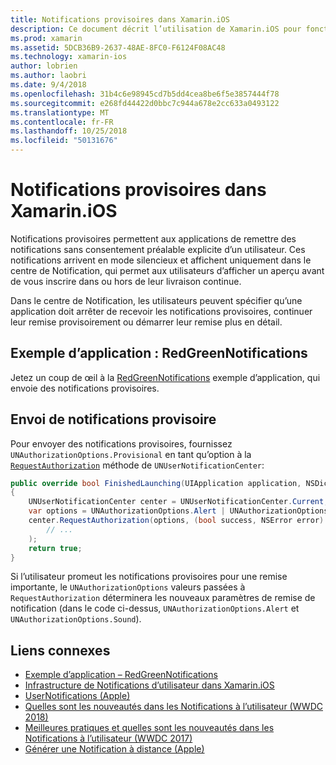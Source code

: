 ```yaml
---
title: Notifications provisoires dans Xamarin.iOS
description: Ce document décrit l’utilisation de Xamarin.iOS pour fonctionner avec les notifications provisoires. Notifications provisoires, introduites dans iOS 12, permettent aux applications envoyer des notifications silencieuses sans l’autorisation utilisateur explicite.
ms.prod: xamarin
ms.assetid: 5DCB36B9-2637-48AE-8FC0-F6124F08AC48
ms.technology: xamarin-ios
author: lobrien
ms.author: laobri
ms.date: 9/4/2018
ms.openlocfilehash: 31b4c6e98945cd7b5dd4cea8be6f5e3857444f78
ms.sourcegitcommit: e268fd44422d0bbc7c944a678e2cc633a0493122
ms.translationtype: MT
ms.contentlocale: fr-FR
ms.lasthandoff: 10/25/2018
ms.locfileid: "50131676"
---
```

# <a name="provisional-notifications-in-xamarinios"></a>Notifications provisoires dans Xamarin.iOS

Notifications provisoires permettent aux applications de remettre des notifications sans consentement préalable explicite d’un utilisateur. Ces notifications arrivent en mode silencieux et affichent uniquement dans le centre de Notification, qui permet aux utilisateurs d’afficher un aperçu avant de vous inscrire dans ou hors de leur livraison continue.

Dans le centre de Notification, les utilisateurs peuvent spécifier qu’une application doit arrêter de recevoir les notifications provisoires, continuer leur remise provisoirement ou démarrer leur remise plus en détail.

## <a name="sample-app-redgreennotifications"></a>Exemple d’application : RedGreenNotifications

Jetez un coup de œil à la [RedGreenNotifications](https://developer.xamarin.com/samples/monotouch/iOS12/RedGreenNotifications) exemple d’application, qui envoie des notifications provisoires.

## <a name="sending-provisional-notifications"></a>Envoi de notifications provisoire

Pour envoyer des notifications provisoires, fournissez `UNAuthorizationOptions.Provisional` en tant qu’option à la [`RequestAuthorization`](https://developer.xamarin.com/api/member/UserNotifications.UNUserNotificationCenter.RequestAuthorization/)
méthode de `UNUserNotificationCenter`:

```csharp
public override bool FinishedLaunching(UIApplication application, NSDictionary launchOptions)
{
    UNUserNotificationCenter center = UNUserNotificationCenter.Current;
    var options = UNAuthorizationOptions.Alert | UNAuthorizationOptions.Sound | UNAuthorizationOptions.Provisional;
    center.RequestAuthorization(options, (bool success, NSError error) => {
        // ...
    );
    return true;
}
```

Si l’utilisateur promeut les notifications provisoires pour une remise importante, le `UNAuthorizationOptions` valeurs passées à `RequestAuthorization` déterminera les nouveaux paramètres de remise de notification (dans le code ci-dessus, `UNAuthorizationOptions.Alert` et `UNAuthorizationOptions.Sound`).

## <a name="related-links"></a>Liens connexes

- [Exemple d’application – RedGreenNotifications](https://developer.xamarin.com/samples/monotouch/iOS12/RedGreenNotifications)
- [Infrastructure de Notifications d’utilisateur dans Xamarin.iOS](~/ios/platform/user-notifications/index.md)
- [UserNotifications (Apple)](https://developer.apple.com/documentation/usernotifications?language=objc)
- [Quelles sont les nouveautés dans les Notifications à l’utilisateur (WWDC 2018)](https://developer.apple.com/videos/play/wwdc2018/710/)
- [Meilleures pratiques et quelles sont les nouveautés dans les Notifications à l’utilisateur (WWDC 2017)](https://developer.apple.com/videos/play/wwdc2017/708/)
- [Générer une Notification à distance (Apple)](https://developer.apple.com/documentation/usernotifications/setting_up_a_remote_notification_server/generating_a_remote_notification)
